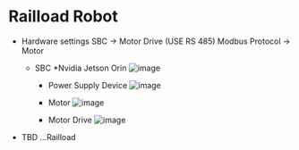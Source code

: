 # Railload Robot

* Hardware settings 
SBC -> Motor Drive (USE RS 485) Modbus Protocol -> Motor 

  * SBC 
    *Nvidia Jetson Orin
![image](https://user-images.githubusercontent.com/77741178/224618275-10c6d570-fa22-433d-9831-7383f32426c2.png)

    * Power Supply Device
![image](https://user-images.githubusercontent.com/77741178/224618255-6d390bf3-1917-4afb-940e-30888b9c135a.png)

    * Motor
![image](https://user-images.githubusercontent.com/77741178/224618244-44db1496-8302-4cf3-af5c-9057796d6f1b.png)

    * Motor Drive
![image](https://user-images.githubusercontent.com/77741178/224618265-b069b8f8-3a3d-48df-b604-611ab070acca.png)


- TBD ...Railload
